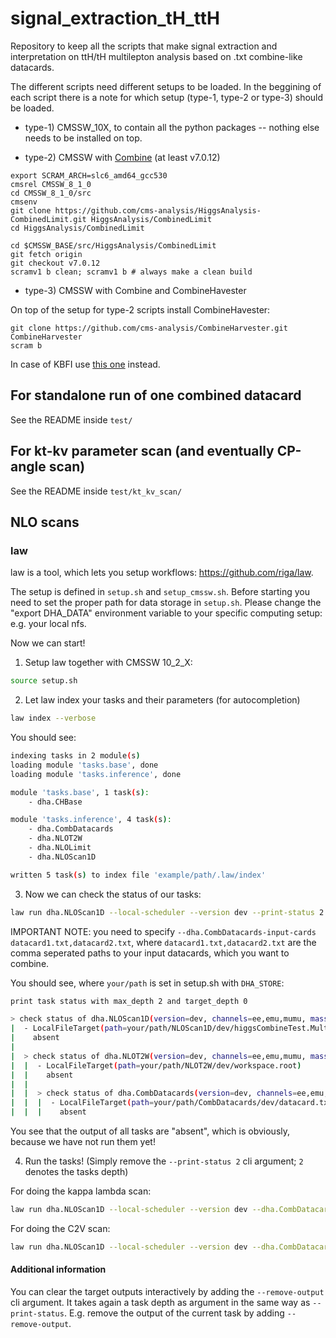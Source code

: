 # signal_extraction_tH_ttH

Repository to keep all the scripts that make signal extraction and interpretation on ttH/tH multilepton analysis based on .txt combine-like datacards.

The different scripts need different setups to be loaded.
In the beggining of each script there is a note for which setup (type-1, type-2 or type-3) should be loaded.

* type-1) CMSSW_10X, to contain all the python packages -- nothing else needs to be installed on top.

* type-2) CMSSW with [Combine](https://github.com/cms-analysis/higgsanalysis-combinedlimit/wiki/gettingstarted#for-end-users-that-dont-need-to-commit-or-do-any-development
) (at least v7.0.12)

```
export SCRAM_ARCH=slc6_amd64_gcc530
cmsrel CMSSW_8_1_0
cd CMSSW_8_1_0/src
cmsenv
git clone https://github.com/cms-analysis/HiggsAnalysis-CombinedLimit.git HiggsAnalysis/CombinedLimit
cd HiggsAnalysis/CombinedLimit

cd $CMSSW_BASE/src/HiggsAnalysis/CombinedLimit
git fetch origin
git checkout v7.0.12
scramv1 b clean; scramv1 b # always make a clean build
```

* type-3) CMSSW with Combine and CombineHavester

On top of the setup for type-2 scripts install CombineHavester:

```
git clone https://github.com/cms-analysis/CombineHarvester.git CombineHarvester
scram b
```

In case of KBFI use [this one](https://github.com/HEP-KBFI/CombineHarvester) instead.

## For standalone run of one combined datacard

See the README inside `test/`

## For kt-kv parameter scan (and eventually CP-angle scan)

See the README inside `test/kt_kv_scan/`


## NLO scans

### law

law is a tool, which lets you setup workflows: https://github.com/riga/law.

The setup is defined in `setup.sh` and `setup_cmssw.sh`. Before starting you need to set the proper path for data storage in `setup.sh`. Please change the "export DHA_DATA" environment variable to your specific computing setup: e.g. your local nfs.

Now we can start!

1. Setup law together with CMSSW 10_2_X:
```bash
source setup.sh
```

2. Let law index your tasks and their parameters (for autocompletion)
```bash
law index --verbose
```
You should see:
```bash
indexing tasks in 2 module(s)
loading module 'tasks.base', done
loading module 'tasks.inference', done

module 'tasks.base', 1 task(s):
    - dha.CHBase

module 'tasks.inference', 4 task(s):
    - dha.CombDatacards
    - dha.NLOT2W
    - dha.NLOLimit
    - dha.NLOScan1D

written 5 task(s) to index file 'example/path/.law/index'
```

3. Now we can check the status of our tasks:
```bash
law run dha.NLOScan1D --local-scheduler --version dev --print-status 2 --dha.CombDatacards-input-cards datacard1.txt,datacard2.txt
```  

IMPORTANT NOTE: you need to specify `--dha.CombDatacards-input-cards datacard1.txt,datacard2.txt`, where `datacard1.txt,datacard2.txt` are the comma seperated paths to your input datacards, which you want to combine.  

You should see, where `your/path` is set in setup.sh with `DHA_STORE`:
```bash
print task status with max_depth 2 and target_depth 0

> check status of dha.NLOScan1D(version=dev, channels=ee,emu,mumu, mass=125, POI=kl)
|  - LocalFileTarget(path=your/path/NLOScan1D/dev/higgsCombineTest.MultiDimFit.mH125.root)
|    absent
|
|  > check status of dha.NLOT2W(version=dev, channels=ee,emu,mumu, mass=125)
|  |  - LocalFileTarget(path=your/path/NLOT2W/dev/workspace.root)
|  |    absent
|  |
|  |  > check status of dha.CombDatacards(version=dev, channels=ee,emu,mumu, mass=125, input_cards=datacard1.txt,datacard2.txt)
|  |  |  - LocalFileTarget(path=your/path/CombDatacards/dev/datacard.txt)
|  |  |    absent
```
You see that the output of all tasks are "absent", which is obviously, because we have not run them yet!

4. Run the tasks! (Simply remove the `--print-status 2` cli argument; `2` denotes the tasks depth)

For doing the kappa lambda scan:
```bash
law run dha.NLOScan1D --local-scheduler --version dev --dha.CombDatacards-input-cards datacard1.txt,datacard2.txt --POI kl
```

For doing the C2V scan:
```bash
law run dha.NLOScan1D --local-scheduler --version dev --dha.CombDatacards-input-cards datacard1.txt,datacard2.txt --POI C2V
```

#### Additional information

You can clear the target outputs interactively by adding the `--remove-output` cli argument. It takes again a task depth as argument in the same way as `--print-status`. E.g. remove the output of the current task by adding `--remove-output`.
